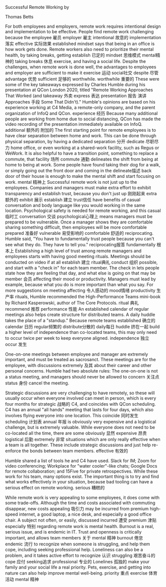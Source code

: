 Successful Remote Working
by

Thomas Betts

For both employees and employers, remote work requires intentional design and implementation to be effective. People find remote work challenging because the 
employee 雇员 employer 雇主 intentional 故意的 implementation 落实 effective 实际效果
established mindset says that being in an office is how work gets done. Remote workers also need to prioritize their mental health, by taking breaks, getting 
establish 已定的 mindset 思维模式 mental精神的  taking breaks 休息
exercise, and having a social life. Despite the challenges, when remote work is done well, the advantages to employees and employer are sufficient to make it 
exercise 运动   social社交  despite  尽管  advantage 优势 sufficient 足够的
worthwhile.
worthwhile 重要的
These were some of the key takeaways expressed by Charles Humble during his presentation at QCon London 2020, titled "Remote Working Approaches That Worked (and 
takeaway 外卖 express 表达 presentation 报告 演讲 Approaches 手段
Some That Didn't)." Humble's opinions are based on his experience working at C4 Media, a remote-only company, and the parent organization of InfoQ and QCon. 
experience 经历 
Because many additional people are working from home due to social distancing, QCon has made the video recording of the presentation immediately available on InfoQ.
additional 额外的 附加的
The first starting point for remote employees is to have clear separation between home and work. This can be done through physical separation, by having a dedicated 
separation 分开 dedicate 尽职尽力
home office, or even working at a shared-work facility, such as Regus or WeWork. It is also helpful to have a transition point, something to replace a commute, that 
facility 场所 commute 通勤 
delineates the shift from being at home to being at work. Some people have found taking their dog for a walk, or simply going out the front door and coming in the 
delineate描述 
back door of their house is enough to make the mental shift and start focusing on work.
mental 精神上
Successful remote work is not just up to the employees. Companies and managers must make extra effort to exhibit transparency and establish trust, because you don't 
just up 刚刚起来 extra 额外的 exhibit 展示 establish 建立  trust信任 
have benefits of casual conversation and body language like you would working in the same location. Psychological safety is needed for remote working, and this 
casual 临时工 conversation 交谈 psychological心理上 
means managers must be prepared to be vulnerable. Once a manager shows they are comfortable sharing something difficult, then employees will be more comfortable 
prepared 准备好 vulnerable 易受影响的 comfortable 舒适的
reciprocating. Humble said, "You have to fundamentally trust people because you can't see what they do. They have to tell you."
reciprocating报答 fundamentally 根本上 
Establishing a high level of trust among remote managers and employees starts with having good meeting rituals. Meetings should be conducted on video if at all 
establish 建立 ritual典礼  conduct 组织
possible, and start with a "check in" for each team member. The check in lets people state how they are feeling that day, and what else is going on that may be 
member 会员 
affecting their mood or productivity. Managers must lead by example, because what you do is more important than what you say. For more suggestions on meeting 
affecting 令人感动的 mood情绪 productivity 生产率 
rituals, Humble recommended the High-Performance Teams mini-book by Richard Kasperowski, author of The Core Protocols.
ritual 典礼 recommend 推荐 performance 性能 
An established calendar of regular meetings also helps create structure for distributed teams. A daily huddle takes the place of a "standup." Because remote teams 
established 确立的  calendar 日历 regular频繁的  distribute分散的 daily每日  huddle 挤在一起 
build a higher level of independence than co-located teams, this may only need to occur twice per week to keep everyone aligned.
independence 独立 occur 发生

One-on-one meetings between employee and manager are extremely important, and must be treated as sacrosanct. These meetings are for the employee, with discussions 
extremely 及其
about their career and other personal concerns. Humble had two absolute rules: The one-on-one is not a status meeting, and managers should never be allowed to 
concern 关注点 status 身份 
cancel the meeting.

Strategic discussions are very challenging to have remotely, so these will usually occur when everyone involved can meet in person, which is every four months for 
strategic 战略的
C4, and coincides with QCon scheduling. C4 has an annual "all hands" meeting that lasts for four days, which also involves flying everyone into one location. This 
coincide 同时发生 scheduling 计划表  annual 年报 
is obviously very expensive and a logistical challenge, but is extremely valuable. While everyone does not need to be co-located all the time, there are some 
obviously 显然 expensive 昂贵 logistical 后勤  extremely 非常 
situations which are only really effective when a team is all together. These include strategic discussions and just help re-enforce the bonds between team members.
effective 有效的


Humble shared a list of tools he and C4 have used. Slack for IM; Zoom for video conferencing; Workplace for "water cooler"-like chats; Google Docs for remote collaboration; and 15Five for private retrospectives. While these work for his team, many options exist. The important thing is to try and find what works effectively in your situation, because bad tooling can have a serious effect on remote working.
serious 糟糕的


While remote work is very appealing to some employees, it does come with some trade-offs. Although the time and costs associated with commuting disappear, new costs 
appealing 吸引力 
may be incurred from premium high-speed internet, a good laptop, a nice desk, and especially a good office chair. A subject not often, or easily, discussed 
incurred 遭受 premium 津贴 especially 特别
regarding remote work is mental health. Burnout is a real, serious issue, and is endemic in IT. Trust and openness is critically important, and allows team members 
关于 mental 精神  burnout 倦怠 endemic 流行
to recognize when someone is struggling, and help them cope, including seeking professional help. Loneliness can also be a problem, and it takes active effort to 
recognize 认识  struggling 艰苦奋斗的  cope 应付 seeking追求 professional 专业的 Lonelines 孤独的
make your family and your social life a real priority. Pets, exercise, and getting into nature can also help improve mental well-being.
priority 重点 exercise 体育活动 mental 精神


